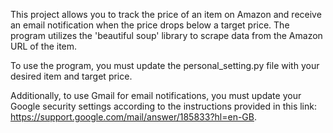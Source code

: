 This project allows you to track the price of an item on Amazon and receive an email notification when the price drops below a target price. 
The program utilizes the 'beautiful soup' library to scrape data from the Amazon URL of the item. 

To use the program, you must update the personal_setting.py file with your desired item and target price.

Additionally, to use Gmail for email notifications, you must update your Google security settings according to the instructions provided in this link: https://support.google.com/mail/answer/185833?hl=en-GB.
